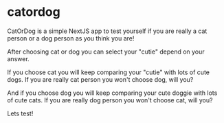# catordog
CatOrDog is a simple NextJS app to test yourself if you are really a cat person or a dog person as you think you are!

After choosing cat or dog you can select your "cutie" depend on your answer.

If you choose cat you will keep comparing your "cutie" with lots of cute dogs. If you are really cat person you won't choose dog, will you?

And if you choose dog you will keep comparing your cute doggie with lots of cute cats. If you are really dog person you won't choose cat, will you?


Lets test!

